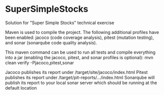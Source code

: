 # SuperSimpleStocks
Solution for "Super Simple Stocks" technical exercise

Maven is used to compile the project. The following additional profiles have been enabled: jacoco (code coverage analysis), pitest (mutation testing), and sonar (sonarqube code quality analysis).

This maven command can be used to run all tests and compile everything into a jar (enabling the jacoco, pitest, and sonar profiles is optional):
mvn clean verify -Pjacoco,pitest,sonar

Jacoco publishes its report under /target/site/jacoco/index.html
Pitest publishes its report under /target/pit-reports/.../index.html
Sonarqube will publish its report to your local sonar server which should be running at the default location
